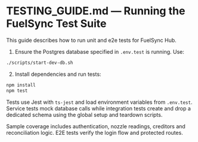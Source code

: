# TESTING_GUIDE.md — Running the FuelSync Test Suite

This guide describes how to run unit and e2e tests for FuelSync Hub.

1. Ensure the Postgres database specified in `.env.test` is running. Use:

```bash
./scripts/start-dev-db.sh
```

2. Install dependencies and run tests:

```bash
npm install
npm test
```

Tests use Jest with `ts-jest` and load environment variables from `.env.test`. Service tests mock database calls while integration tests create and drop a dedicated schema using the global setup and teardown scripts.

Sample coverage includes authentication, nozzle readings, creditors and reconciliation logic. E2E tests verify the login flow and protected routes.
